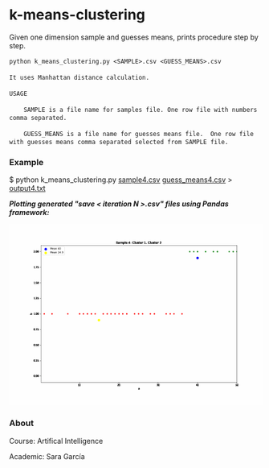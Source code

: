 # k-means-clustering
Given one dimension sample and guesses means, prints procedure step by step.

```
python k_means_clustering.py <SAMPLE>.csv <GUESS_MEANS>.csv

It uses Manhattan distance calculation.

USAGE

	SAMPLE is a file name for samples file. One row file with numbers comma separated.

	GUESS_MEANS is a file name for guesses means file.  One row file with guesses means comma separated selected from SAMPLE file.
```

### Example

$ python k_means_clustering.py [sample4.csv](./sample4.csv) [guess_means4.csv](./guess_means4.csv) > [output4.txt](./output4.txt)

***Plotting generated "save < iteration N >.csv" files using Pandas framework:***

![Clustering](./clustering_sample4.gif)

### About

Course: Artifical Intelligence

Academic: Sara García

